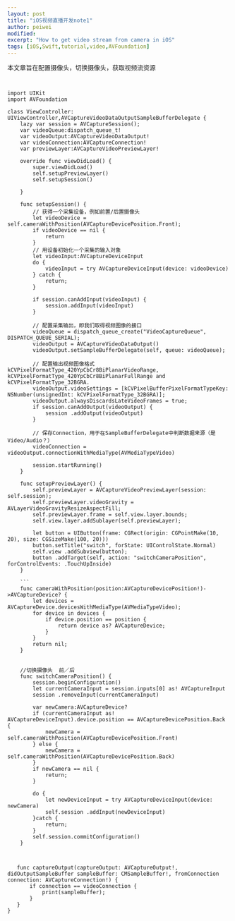 ```yaml
---
layout: post
title: "iOS视频直播开发note1"
author: peiwei
modified:
excerpt: "How to get video stream from camera in iOS"
tags: [iOS,Swift,tutorial,video,AVFoundation]
---
```


本文章旨在配置摄像头，切换摄像头，获取视频流资源

```


import UIKit
import AVFoundation

class ViewController: UIViewController,AVCaptureVideoDataOutputSampleBufferDelegate {
    lazy var session = AVCaptureSession();
    var videoQueue:dispatch_queue_t!
    var videoOutput:AVCaptureVideoDataOutput!
    var videoConnection:AVCaptureConnection!
    var previewLayer:AVCaptureVideoPreviewLayer!
    
    override func viewDidLoad() {
        super.viewDidLoad()
        self.setupPreviewLayer()
        self.setupSession()

    }
```    

``` 
    func setupSession() {
        // 获得一个采集设备，例如前置/后置摄像头
        let videoDevice = self.cameraWithPosition(AVCaptureDevicePosition.Front);
        if videoDevice == nil {
            return
        }
        // 用设备初始化一个采集的输入对象
        let videoInput:AVCaptureDeviceInput
        do {
            videoInput = try AVCaptureDeviceInput(device: videoDevice)
        } catch {
            return;
        }
        
        if session.canAddInput(videoInput) {
            session.addInput(videoInput)
        }
        
        // 配置采集输出，即我们取得视频图像的接口
        videoQueue = dispatch_queue_create("VideoCaptureQueue", DISPATCH_QUEUE_SERIAL);
        videoOutput = AVCaptureVideoDataOutput()
        videoOutput.setSampleBufferDelegate(self, queue: videoQueue);
        
        // 配置输出视频图像格式  kCVPixelFormatType_420YpCbCr8BiPlanarVideoRange, kCVPixelFormatType_420YpCbCr8BiPlanarFullRange and kCVPixelFormatType_32BGRA.
        videoOutput.videoSettings = [kCVPixelBufferPixelFormatTypeKey: NSNumber(unsignedInt: kCVPixelFormatType_32BGRA)];
        videoOutput.alwaysDiscardsLateVideoFrames = true;
        if session.canAddOutput(videoOutput) {
            session .addOutput(videoOutput)
        }
        
        // 保存Connection，用于在SampleBufferDelegate中判断数据来源（是Video/Audio？）
        videoConnection = videoOutput.connectionWithMediaType(AVMediaTypeVideo)
        
        session.startRunning()
    }
```
```
    func setupPreviewLayer() {
        self.previewLayer = AVCaptureVideoPreviewLayer(session: self.session);
        self.previewLayer.videoGravity = AVLayerVideoGravityResizeAspectFill;
        self.previewLayer.frame = self.view.layer.bounds;
        self.view.layer.addSublayer(self.previewLayer);
        
        let button = UIButton(frame: CGRect(origin: CGPointMake(10, 20), size: CGSizeMake(100, 20)))
        button.setTitle("switch", forState: UIControlState.Normal)
        self.view .addSubview(button);
        button .addTarget(self, action: "switchCameraPosition", forControlEvents: .TouchUpInside)
    }
    
    ```
    func cameraWithPosition(position:AVCaptureDevicePosition!)->AVCaptureDevice? {
        let devices = AVCaptureDevice.devicesWithMediaType(AVMediaTypeVideo);
        for device in devices {
            if device.position == position {
                return device as? AVCaptureDevice;
            }
        }
        return nil;
    }
    
```
 
```
    //切换摄像头  前／后
    func switchCameraPosition() {
        session.beginConfiguration()
        let currentCameraInput = session.inputs[0] as! AVCaptureInput
        session .removeInput(currentCameraInput)
        
        var newCamera:AVCaptureDevice?
        if (currentCameraInput as! AVCaptureDeviceInput).device.position == AVCaptureDevicePosition.Back {
            newCamera = self.cameraWithPosition(AVCaptureDevicePosition.Front)
        } else {
            newCamera = self.cameraWithPosition(AVCaptureDevicePosition.Back)
        }
        if newCamera == nil {
            return;
        }
        
        do {
            let newDeviceInput = try AVCaptureDeviceInput(device: newCamera)
            self.session .addInput(newDeviceInput)
        }catch {
            return;
        }
        self.session.commitConfiguration()
    }

    
```

 ```
    func captureOutput(captureOutput: AVCaptureOutput!, didOutputSampleBuffer sampleBuffer: CMSampleBuffer!, fromConnection connection: AVCaptureConnection!) {
        if connection == videoConnection {
            print(sampleBuffer);
        }
    }
 }



